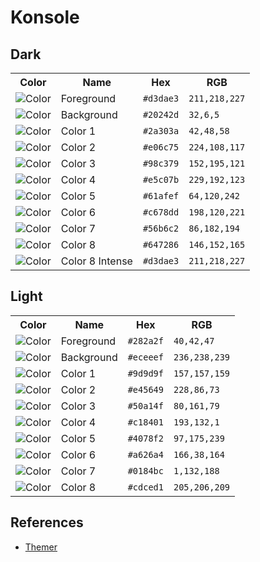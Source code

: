 # Konsole

## Dark

<table>
  <tr>
    <th>Color</th>
    <th>Name</th>
    <th>Hex</th>
    <th>RGB</th>
  </tr>
  <tr>
    <td><img src="https://fakeimg.pl/32x32/d3dae3/?text=+" alt="Color"></td>
    <td>Foreground</td>
    <td><code>#d3dae3</code></td>
    <td><code>211,218,227</code></td>
  </tr>
  <tr>
    <td><img src="https://fakeimg.pl/32x32/20242d/?text=+" alt="Color"></td>
    <td>Background</td>
    <td><code>#20242d</code></td>
    <td><code>32,6,5</code></td>
  </tr>
  <tr>
    <td><img src="https://fakeimg.pl/32x32/2a303a/?text=+" alt="Color"></td>
    <td>Color 1</td>
    <td><code>#2a303a</code></td>
    <td><code>42,48,58</code></td>
  </tr>
    <td><img src="https://fakeimg.pl/32x32/e06c75/?text=+" alt="Color"></td>
    <td>Color 2</td>
    <td><code>#e06c75</code></td>
    <td><code>224,108,117</code></td>
  </tr>
  <tr>
    <td><img src="https://fakeimg.pl/32x32/98c379/?text=+" alt="Color"></td>
    <td>Color 3</td>
    <td><code>#98c379</code></td>
    <td><code>152,195,121</code></td>
  </tr>
  <tr>
    <td><img src="https://fakeimg.pl/32x32/e5c07b/?text=+" alt="Color"></td>
    <td>Color 4</td>
    <td><code>#e5c07b</code></td>
    <td><code>229,192,123</code></td>
  </tr>
  <tr>
    <td><img src="https://fakeimg.pl/32x32/61afef/?text=+" alt="Color"></td>
    <td>Color 5</td>
    <td><code>#61afef</code></td>
    <td><code>64,120,242</code></td>
  </tr>
  <tr>
    <td><img src="https://fakeimg.pl/32x32/c678dd/?text=+" alt="Color"></td>
    <td>Color 6</td>
    <td><code>#c678dd</code></td>
    <td><code>198,120,221</code></td>
  </tr>
  <tr>
    <td><img src="https://fakeimg.pl/32x32/56b6c2/?text=+" alt="Color"></td>
    <td>Color 7</td>
    <td><code>#56b6c2</code></td>
    <td><code>86,182,194</code></td>
  </tr>
  <tr>
    <td><img src="https://fakeimg.pl/32x32/647286/?text=+" alt="Color"></td>
    <td>Color 8</td>
    <td><code>#647286</code></td>
    <td><code>146,152,165</code></td>
  </tr>
  <tr>
    <td><img src="https://fakeimg.pl/32x32/d3dae3/?text=+" alt="Color"></td>
    <td>Color 8 Intense</td>
    <td><code>#d3dae3</code></td>
    <td><code>211,218,227</code></td>
  </tr>
</table>

## Light

<table>
  <tr>
    <th>Color</th>
    <th>Name</th>
    <th>Hex</th>
    <th>RGB</th>
  </tr>
  <tr>
    <td><img src="https://fakeimg.pl/32x32/282a2f/?text=+" alt="Color"></td>
    <td>Foreground</td>
    <td><code>#282a2f</code></td>
    <td><code>40,42,47</code></td>
  </tr>
  <tr>
    <td><img src="https://fakeimg.pl/32x32/eceeef/?text=+" alt="Color"></td>
    <td>Background</td>
    <td><code>#eceeef</code></td>
    <td><code>236,238,239</code></td>
  </tr>
  <tr>
    <td><img src="https://fakeimg.pl/32x32/9d9d9f/?text=+" alt="Color"></td>
    <td>Color 1</td>
    <td><code>#9d9d9f</code></td>
    <td><code>157,157,159</code></td>
  </tr>
    <td><img src="https://fakeimg.pl/32x32/e45649/?text=+" alt="Color"></td>
    <td>Color 2</td>
    <td><code>#e45649</code></td>
    <td><code>228,86,73</code></td>
  </tr>
  <tr>
    <td><img src="https://fakeimg.pl/32x32/50a14f/?text=+" alt="Color"></td>
    <td>Color 3</td>
    <td><code>#50a14f</code></td>
    <td><code>80,161,79</code></td>
  </tr>
  <tr>
    <td><img src="https://fakeimg.pl/32x32/c18401/?text=+" alt="Color"></td>
    <td>Color 4</td>
    <td><code>#c18401</code></td>
    <td><code>193,132,1</code></td>
  </tr>
  <tr>
    <td><img src="https://fakeimg.pl/32x32/4078f2/?text=+" alt="Color"></td>
    <td>Color 5</td>
    <td><code>#4078f2</code></td>
    <td><code>97,175,239</code></td>
  </tr>
  <tr>
    <td><img src="https://fakeimg.pl/32x32/a626a4/?text=+" alt="Color"></td>
    <td>Color 6</td>
    <td><code>#a626a4</code></td>
    <td><code>166,38,164</code></td>
  </tr>
  <tr>
    <td><img src="https://fakeimg.pl/32x32/0184bc/?text=+" alt="Color"></td>
    <td>Color 7</td>
    <td><code>#0184bc</code></td>
    <td><code>1,132,188</code></td>
  </tr>
  <tr>
    <td><img src="https://fakeimg.pl/32x32/cdced1/?text=+" alt="Color"></td>
    <td>Color 8</td>
    <td><code>#cdced1</code></td>
    <td><code>205,206,209</code></td>
  </tr>
</table>

## References
- [Themer](https://themer.dev)